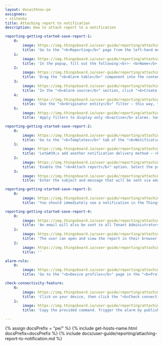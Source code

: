 ```yaml
---
layout: docwithnav-pe
assignees:
- stitenko
title: Attaching report to notification
description: How to attach report to a notification

reporting-getting-started-save-report-1:
    0:
        image: https://img.thingsboard.io/user-guide/reporting/attaching-report-to-notification/example-attach-report-1-pe.png
        title: 'Go to the "<b>Reporting</b>" page from the left-hand menu — you&#39;ll land on the "<b>Templates</b>" tab by default. Click the "<b>+ Add report template</b>" button in the top-right corner and select "<b>Create new report template</b>".'
    1:
        image: https://img.thingsboard.io/user-guide/reporting/attaching-report-to-notification/example-attach-report-2-pe.png
        title: 'In the popup, fill out the following:<br>- <b>Name</b> it "<b>New alarm</b>".<br>- Choose <b>PDF</b> report <b>format</b>.<br>- Choose <b>Report</b> as the <b>template type</b>.<br>- Click "<b>Add</b>" to create the report template and open the <b>Report Builder</b> interface.'
    2:
        image: https://img.thingsboard.io/user-guide/reporting/attaching-report-to-notification/example-attach-report-3-pe.png
        title: 'Drag the "<b>Alarm table</b>" component into the content area of your report.'
    3:
        image: https://img.thingsboard.io/user-guide/reporting/attaching-report-to-notification/example-attach-report-4-pe.png
        title: 'In the "<b>Alarm source</b>" section, click "<b>Create new</b>" entity alias button.'
    4:
        image: https://img.thingsboard.io/user-guide/reporting/attaching-report-to-notification/example-attach-report-5-pe.png
        title: 'Use the "<b>Originator entity</b>" filter — this way, the table will receive data from the entity that triggered the notification. Click "</b>Add</b>".'
    5:
        image: https://img.thingsboard.io/user-guide/reporting/attaching-report-to-notification/example-attach-report-6-pe.png
        title: 'Apply filters to display only <b>active</b> alarms. Save the component.<br>- Click "<b>Save</b>" in the top-right corner to store your template configuration.'

reporting-getting-started-save-report-2:
    0:
        image: https://img.thingsboard.io/user-guide/reporting/attaching-report-to-notification/example-attach-report-7-pe.png
        title: 'Go to the "<b>Templates</b>" tab of the "<b>Notification center</b>" page, find the "<b>New alarm notification</b>" template, and <b>click on it</b> to open it for editing.'
    1:
        image: https://img.thingsboard.io/user-guide/reporting/attaching-report-to-notification/example-attach-report-8-pe.png
        title: 'Let&#39;s add another notification delivery method — <b>Email</b>.'
    2:
        image: https://img.thingsboard.io/user-guide/reporting/attaching-report-to-notification/example-attach-report-9-pe.png
        title: 'Enable the "<b>Attach report</b>" option. Select the previously created <b>New alarm</b> template.<br> Specify the user account on whose behalf the report will be generated: <b>john.doe@thingsboard.io</b> (John Doe — Tenant Administrator). Click "<b>Next</b>".'
    3:
        image: https://img.thingsboard.io/user-guide/reporting/attaching-report-to-notification/example-attach-report-10-pe.png
        title: 'Enter the subject and message that will be sent via email along with the attached PDF report. Save the changes to the template by clicking the "<b>Save</b>" button.'

reporting-getting-started-save-report-3:
    0:
        image: https://img.thingsboard.io/user-guide/reporting/attaching-report-to-notification/example-attach-report-11-pe.png
        title: 'You should immediately see a notification in the ThingsBoard Web UI.'

reporting-getting-started-save-report-4:
    0:
        image: https://img.thingsboard.io/user-guide/reporting/attaching-report-to-notification/example-attach-report-12-pe.png
        title: 'An email will also be sent to all Tenant Administrators, with a PDF report attached containing the alarm details.'
    1:
        image: https://img.thingsboard.io/user-guide/reporting/attaching-report-to-notification/example-attach-report-13-pe.png
        title: 'The user can open and view the report in their browser or download it.'
    2:
        image: https://img.thingsboard.io/user-guide/reporting/attaching-report-to-notification/example-attach-report-14-pe.png
        title: ''

alarm-rule:
    0:
        image: https://img.thingsboard.io/user-guide/reporting/attaching-report-to-notification/alarm-rule-1-pe.png
        title: 'Go to the "<b>Device profiles</b>" page in the "<b>Profiles</b>" section. Select the profile your device is using to open its details. Navigate to the "<b>Alarm rules</b>" tab and configure the alarm rule.'

check-connectivity-feature:
    0:
        image: https://img.thingsboard.io/user-guide/reporting/attaching-report-to-notification/check-connectivity-feature-1-pe.png
        title: 'Click on your device, then click the "<b>Check connectivity</b>" button in the device details.'
    1:
        image: https://img.thingsboard.io/user-guide/reporting/attaching-report-to-notification/check-connectivity-feature-2-pe.png
        title: 'Copy the provided command. Trigger the alarm by publishing telemetry for your device that exceeds the threshold value defined in the alarm creation rule.'

---
```


{% assign docsPrefix = "pe/" %}
{% include get-hosts-name.html docsPrefix=docsPrefix %}
{% include docs/user-guide/reporting/attaching-report-to-notification.md %}
